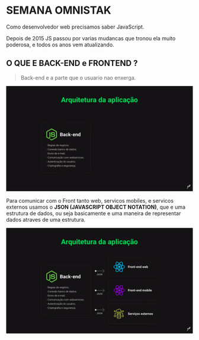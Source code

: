 # SEMANA OMNISTAK 

Como desenvolvedor web precisamos saber JavaScript.

Depois de 2015 JS passou por varias mudancas que tronou ela muito poderosa, e todos os anos vem atualizando. 

## O QUE E BACK-END e FRONTEND ?

>Back-end e a parte que o usuario nao enxerga. 

<img src="/docs/img/01.png">

Para comunicar com o Front tanto web, servicos mobiles, e servicos externos usamos o **JSON (JAVASCRIPT OBJECT NOTATION)**, que e uma estrutura de dados, ou seja basicamente e uma maneira de representar dados atraves de uma estrutura. 

<img src="/docs/img/02.png">
